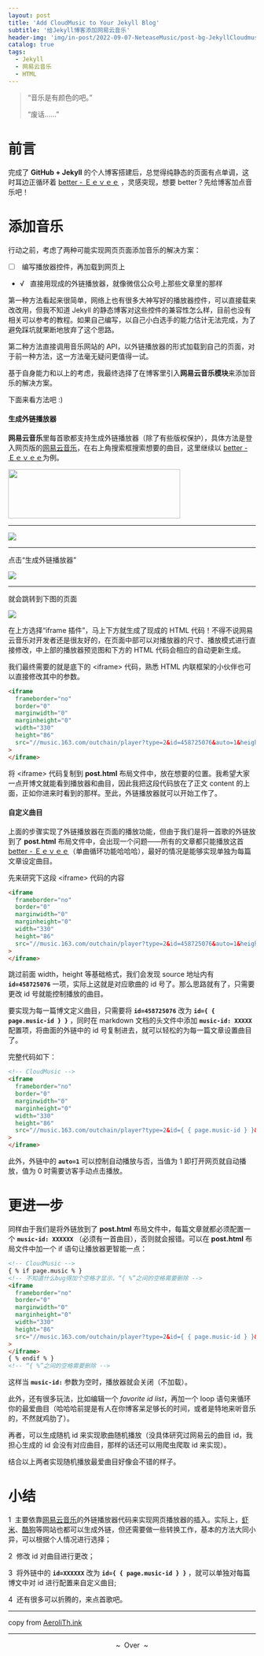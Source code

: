 ```yaml
---
layout: post
title: 'Add CloudMusic to Your Jekyll Blog'
subtitle: '给Jekyll博客添加网易云音乐'
header-img: 'img/in-post/2022-09-07-NeteaseMusic/post-bg-JekyllCloudmusic.jpg'
catalog: true
tags:
  - Jekyll
  - 网易云音乐
  - HTML
---
```


> “音乐是有颜色的吧。”
>
> “废话……”

# 前言

完成了 **GitHub + Jekyll** 的个人博客搭建后，总觉得纯静态的页面有点单调，这时耳边正循环着 [better - Ｅｅｖｅｅ](http://music.163.com/#/song?id=458725076) ，灵感突现，想要 better？先给博客加点音乐吧！

# 添加音乐

行动之前，考虑了两种可能实现网页页面添加音乐的解决方案：

- [ ] &nbsp;编写播放器控件，再加载到网页上
- &radic; &nbsp; 直接用现成的外链播放器，就像微信公众号上那些文章里的那样

第一种方法看起来很简单，网络上也有很多大神写好的播放器控件，可以直接载来改改用，但我不知道 Jekyll 的静态博客对这些控件的兼容性怎么样，目前也没有相关可以参考的教程。如果自己编写，以自己小白选手的能力估计无法完成，为了避免踩坑就果断地放弃了这个思路。

第二种方法直接调用音乐网站的 API，以外链播放器的形式加载到自己的页面，对于前一种方法，这一方法毫无疑问更值得一试。

基于自身能力和以上的考虑，我最终选择了在博客里引入**网易云音乐模块**来添加音乐的解决方案。

下面来看方法吧 :)

#### 生成外链播放器

**网易云音乐**里每首歌都支持生成外链播放器（除了有些版权保护），具体方法是登入网页版的[网易云音乐](http://music.163.com/)，在右上角搜索框搜索想要的曲目，这里继续以 [better - Ｅｅｖｅｅ](http://music.163.com/#/song?id=458725076)为例。

<img src="/img/in-post/2022-09-07-NeteaseMusic/search.png" width="350" height="100" />

---

![](/img/in-post/2022-09-07-NeteaseMusic/find.png)

---

点击“生成外链播放器”

![](/img/in-post/2022-09-07-NeteaseMusic/generate.png)

---

就会跳转到下图的页面

![](/img/in-post/2022-09-07-NeteaseMusic/detail.png)

在上方选择“iframe 插件”，马上下方就生成了现成的 HTML 代码！不得不说网易云音乐对开发者还是很友好的，在页面中部可以对播放器的尺寸、播放模式进行直接修改，中上部的播放器预览图和下方的 HTML 代码会相应的自动更新生成。

我们最终需要的就是底下的 &lt;iframe&gt; 代码，熟悉 HTML 内联框架的小伙伴也可以直接修改其中的参数。

```html
<iframe
  frameborder="no"
  border="0"
  marginwidth="0"
  marginheight="0"
  width="330"
  height="86"
  src="//music.163.com/outchain/player?type=2&id=458725076&auto=1&height=66"
>
</iframe>
```

将 &lt;iframe&gt; 代码复制到 **post.html** 布局文件中，放在想要的位置。我希望大家一点开博文就能看到播放器和曲目，因此我把这段代码放在了正文 content 的上面，正如你进来时看到的那样。至此，外链播放器就可以开始工作了。

#### 自定义曲目

上面的步骤实现了外链播放器在页面的播放功能，但由于我们是将一首歌的外链放到了 **post.html** 布局文件中，会出现一个问题——所有的文章都只能播放这首 [better - Ｅｅｖｅｅ](http://music.163.com/#/song?id=458725076)（单曲循环功能哈哈哈），最好的情况是能够实现单独为每篇文章设定曲目。

先来研究下这段 &lt;iframe&gt; 代码的内容

```html
<iframe
  frameborder="no"
  border="0"
  marginwidth="0"
  marginheight="0"
  width="330"
  height="86"
  src="//music.163.com/outchain/player?type=2&id=458725076&auto=1&height=66"
>
</iframe>
```

跳过前面 width，height 等基础格式，我们会发现 source 地址内有 **`id=458725076`** 一项，实际上这就是对应歌曲的 id 号了。那么思路就有了，只需要更改 id 号就能控制播放的曲目。

要实现为每一篇博文定义曲目，只需要将 **`id=458725076`** 改为 **`id={ { page.music-id } }`** ，同时在 markdown 文档的头文件中添加 **`music-id: XXXXX`** 配置项，将曲面的外链中的 id 号复制进去，就可以轻松的为每一篇文章设置曲目了。

完整代码如下：

```html
<!-- CloudMusic -->
<iframe
  frameborder="no"
  border="0"
  marginwidth="0"
  marginheight="0"
  width="330"
  height="86"
  src="//music.163.com/outchain/player?type=2&id={ { page.music-id } }&auto=1&height=66"
>
</iframe>
```

此外，外链中的 **`auto=1`** 可以控制自动播放与否，当值为 1 即打开网页就自动播放，值为 0 时需要访客手动点击播放。

# 更进一步

同样由于我们是将外链放到了 **post.html** 布局文件中，每篇文章就都必须配置一个 **`music-id: XXXXXX`** （必须有一首曲目），否则就会报错。可以在 **post.html** 布局文件中加一个 if 语句让播放器更智能一点：

```html
<!-- CloudMusic -->
{ % if page.music % }
<!-- 不知道什么bug得加个空格才显示，“{ %”之间的空格需要删除 -->
<iframe
  frameborder="no"
  border="0"
  marginwidth="0"
  marginheight="0"
  width="330"
  height="86"
  src="//music.163.com/outchain/player?type=2&id={ { page.music-id } }&auto=1&height=66"
>
</iframe>
{ % endif % }
<!-- “{ %”之间的空格需要删除 -->
```

这样当 **`music-id:`** 参数为空时，播放器就会关闭（不加载）。

此外，还有很多玩法，比如编辑一个 _favorite id list_，再加一个 loop 语句来循环你的最爱曲目（哈哈哈前提是有人在你博客呆足够长的时间，或者是特地来听音乐的，不然就鸡肋了）。

再者，可以生成随机 id 来实现歌曲随机播放（没具体研究过网易云的曲目 id，我担心生成的 id 会没有对应曲目，那样的话还可以用爬虫爬取 id 来实现）。

结合以上两者实现随机播放最爱曲目好像会不错的样子。

# 小结

1 &nbsp;主要依靠[网易云音乐](http://music.163.com/)的外链播放器代码来实现网页播放器的插入。实际上，[虾米](http://www.xiami.com/)、[酷狗](http://www.kugou.com/)等网站也都可以生成外链，但还需要做一些转换工作，基本的方法大同小异，可以根据个人情况进行选择；

2 &nbsp;修改 id 对曲目进行更改；

3 &nbsp;将外链中的 **`id=XXXXXX`** 改为 **`id={ { page.music-id } }`** ，就可以单独对每篇博文中对 id 进行配置来自定义曲目;

4 &nbsp;还有很多可以折腾的，来点首歌吧。

---

copy from [AeroliTh.ink
](https://aerolith.ink)

---

<center>~&nbsp; Over &nbsp;~</center>
